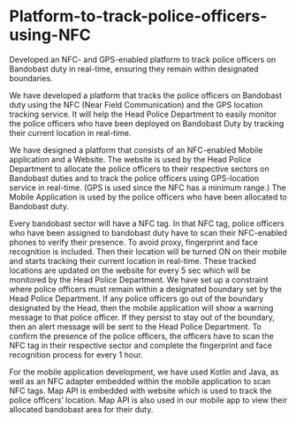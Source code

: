 # Platform-to-track-police-officers-using-NFC
Developed an NFC- and GPS-enabled platform to track police officers on Bandobast duty in real-time,  ensuring they remain within designated boundaries.

We have developed a platform that tracks the police officers on Bandobast duty using the NFC (Near Field Communication) and the GPS location tracking service. It will help the Head Police Department to easily monitor the police officers who have been deployed on Bandobast Duty by tracking their current location in real-time.

We have designed a platform that consists of an NFC-enabled Mobile application and a Website.  The website is used by the Head Police Department to allocate the police officers to their respective sectors on Bandobast duties and to track the police officers using GPS-location service in real-time. (GPS is used since the NFC has a minimum range.) The Mobile Application is used by the police officers who have been allocated to Bandobast duty.

Every bandobast sector will have a NFC tag. In that NFC tag, police officers who have been assigned to bandobast duty have to scan their NFC-enabled phones to verify their presence. To avoid proxy, fingerprint and face recognition is included. Then their location will be turned ON on their mobile and starts tracking their current location in real-time. These tracked locations are updated on the website for every 5 sec which will be monitored by the Head Police Department. We have set up a constraint where police officers must remain within a designated boundary set by the Head Police Department. If any police officers go out of the boundary designated by the Head, then the mobile application will show a warning message to that police officer. If they persist to stay out of the boundary, then an alert message will be sent to the Head Police Department. To confirm the presence of the police officers, the officers have to scan the  NFC tag in their respective sector and complete the fingerprint and face recognition process for every 1 hour. 

For the mobile application development, we have used Kotlin and Java, as well as an NFC adapter embedded within the mobile application to scan NFC tags. Map API is embedded with website which is used to track the police officers’ location. Map API is also used in our mobile app to view their allocated bandobast area for their duty.
